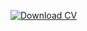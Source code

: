 [![Download CV](https://img.shields.io/badge/Download-CV-blue)](https://raw.githubusercontent.com/01Nimantha/CV/main/Nimantha-Madhushan-FlowCV-Resume-20250314.pdf)
